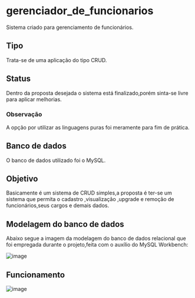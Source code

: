 # gerenciador_de_funcionarios
Sistema criado para gerenciamento de funcionários.


## Tipo

Trata-se de uma aplicação do tipo CRUD.

## Status

Dentro da proposta desejada o sistema está finalizado,porém sinta-se livre para aplicar melhorias.

### Observação

A opção por utilizar as linguagens puras foi meramente para fim de prática.

## Banco de dados

O banco de dados utilizado foi o MySQL.

## Objetivo

Basicamente é um sistema de CRUD simples,a proposta é ter-se um sistema que permita o cadastro ,visualização ,upgrade e remoção de funcionários,seus cargos e demais dados.

## Modelagem do banco de dados

Abaixo segue a imagem da modelagem do banco de dados relacional que foi empregada durante o projeto,feita com o auxílio do MySQL Workbench:

![image](https://user-images.githubusercontent.com/96155029/192207900-f8b0db5f-ae45-4786-9bcc-f424fe4676b6.png)

## Funcionamento
![image](https://user-images.githubusercontent.com/96155029/192209510-837380ed-7797-4051-80be-ddf1545df5ef.png)

